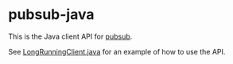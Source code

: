 # pubsub-java

This is the Java client API for [pubsub](https://github.com/getlantern/pubsub).

See [LongRunningClient.java](src/test/java/org/lantern/pubsub/LongRunningClient.java)
for an example of how to use the API.
